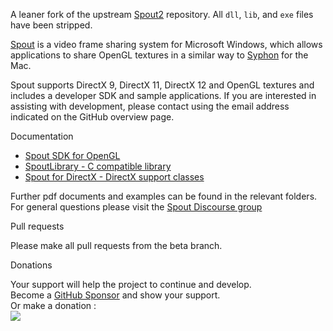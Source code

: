 A leaner fork of the upstream [Spout2](https://github.com/leadedge/Spout2) repository. All `dll`, `lib`, and `exe` files have been stripped.

[Spout](https://spout.zeal.co/) is a video frame sharing system for Microsoft Windows, which allows applications to share OpenGL textures in a similar way to [Syphon](https://github.com/Syphon) for the Mac.

Spout supports DirectX 9, DirectX 11, DirectX 12 and OpenGL textures and includes a developer SDK and sample applications. If you are interested in assisting with development, please contact using the email address indicated on the GitHub overview page.

Documentation
- [Spout SDK for OpenGL](https://spoutgl-site.netlify.app/)
- [SpoutLibrary - C compatible library](https://spoutlibrary-site.netlify.app/)
- [Spout for DirectX - DirectX support classes](https://spoutdx-site.netlify.app/)

Further pdf documents and examples can be found in the relevant folders.\
For general questions please visit the [Spout Discourse group](https://spout.discourse.group)

Pull requests

Please make all pull requests from the beta branch.

Donations

Your support will help the project to continue and develop.\
Become a [GitHub Sponsor](https://github.com/sponsors/leadedge) and show your support.\
Or make a donation :\
[![](https://www.paypalobjects.com/en_AU/i/btn/btn_donate_SM.gif)](https://www.paypal.com/cgi-bin/webscr?cmd=_s-xclick&hosted_button_id=P4P4QJZBT87PJ)  







